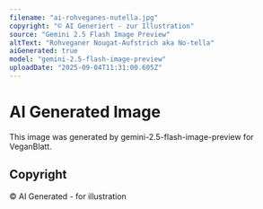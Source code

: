 ```yaml
---
filename: "ai-rohveganes-nutella.jpg"
copyright: "© AI Generiert - zur Illustration"
source: "Gemini 2.5 Flash Image Preview"
altText: "Rohveganer Nougat-Aufstrich aka No-tella"
aiGenerated: true
model: "gemini-2.5-flash-image-preview"
uploadDate: "2025-09-04T11:31:00.605Z"
---
```


# AI Generated Image

This image was generated by gemini-2.5-flash-image-preview for VeganBlatt.

## Copyright
© AI Generated - for illustration
